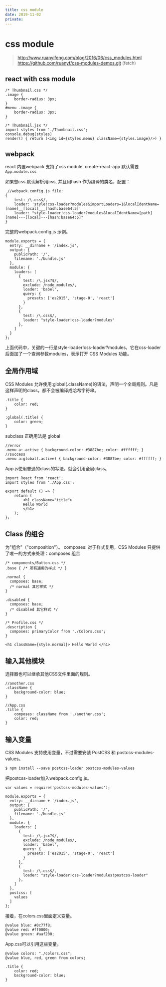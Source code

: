 ```yaml
---
title: css module
date: 2019-11-02
private: 
---
```

# css module
> http://www.ruanyifeng.com/blog/2016/06/css_modules.html
> https://github.com/ruanyf/css-modules-demos.git (fetch)

## react with css module

    /* Thumbnail.css */
    .image {
        border-radius: 3px;
    }
    #menu .image {
        border-radius: 3px;
    }

    /* Thumbnail.jsx */
    import styles from './Thumbnail.css';
    console.debug(styles)
    render() { return (<img id={styles.menu} className={styles.image}/>) }

## webpack
react 内置webpack 支持了css module. create-react-app 默认需要`App.module.css`

如果想css 默认解析用css, 并且用hash 作为编译的类名，配置：

     //webpack.config.js file:
    {
        test: /\.css$/,
        loader: 'style!css-loader?modules&importLoaders=1&localIdentName=[name]__[local]___[hash:base64:5]' 
        loader: "style-loader!css-loader?modules&localIdentName=[path][name]---[local]---[hash:base64:5]"
    }

完整的webpack.config.js 示例。

    module.exports = {
      entry: __dirname + '/index.js',
      output: {
        publicPath: '/',
        filename: './bundle.js'
      },
      module: {
        loaders: [
          {
            test: /\.jsx?$/,
            exclude: /node_modules/,
            loader: 'babel',
            query: {
              presets: ['es2015', 'stage-0', 'react']
            }
          },
          {
            test: /\.css$/,
            loader: "style-loader!css-loader?modules"
          },
        ]
      }
    };

上面代码中，关键的一行是style-loader!css-loader?modules，它在css-loader后面加了一个查询参数modules，表示打开 CSS Modules 功能。

## 全局作用域
CSS Modules 允许使用:global(.className)的语法，声明一个全局规则。凡是这样声明的class，都不会被编译成哈希字符串。

    .title {
        color: red;
    }

    :global(.title) {
        color: green;
    }

subclass 正确用法是 global

    //error
    .menu a:.active { background-color: #3887be; color: #ffffff; }
    //success
    .menu a:global(.active) { background-color: #3887be; color: #ffffff; }

App.js使用普通的class的写法，就会引用全局class。

    import React from 'react';
    import styles from './App.css';

    export default () => {
        return (
            <h1 className="title">
            Hello World
            </h1>
        );
    };

## Class 的组合
为"组合"（"composition"）。
composes: 对于样式复用，CSS Modules 只提供了唯一的方式来处理：composes 组合

    /* components/Button.css */
    .base { /* 所有通用的样式 */ }

    .normal {
      composes: base;
      /* normal 其它样式 */
    }

    .disabled {
      composes: base;
      /* disabled 其它样式 */
    }

    /* Profile.css */
    .description {
      composes: primaryColor from './Colors.css';
    }

    <h1 className={style.normal}> Hello World </h1>

## 输入其他模块
选择器也可以继承其他CSS文件里面的规则。

    //another.css
    .className {
        background-color: blue;
    }

    //App.css
    .title {
        composes: className from './another.css';
        color: red;
    }

## 输入变量
CSS Modules 支持使用变量，不过需要安装 PostCSS 和 postcss-modules-values。

    $ npm install --save postcss-loader postcss-modules-values

把postcss-loader加入webpack.config.js。


    var values = require('postcss-modules-values');

    module.exports = {
      entry: __dirname + '/index.js',
      output: {
        publicPath: '/',
        filename: './bundle.js'
      },
      module: {
        loaders: [
          {
            test: /\.jsx?$/,
            exclude: /node_modules/,
            loader: 'babel',
            query: {
              presets: ['es2015', 'stage-0', 'react']
            }
          },
          {
            test: /\.css$/,
            loader: "style-loader!css-loader?modules!postcss-loader"
          },
        ]
      },
      postcss: [
        values
      ]
    };

接着，在colors.css里面定义变量。

    @value blue: #0c77f8;
    @value red: #ff0000;
    @value green: #aaf200;

App.css可以引用这些变量。

    @value colors: "./colors.css";
    @value blue, red, green from colors;

    .title {
        color: red;
        background-color: blue;
    }